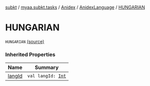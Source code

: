 [subkt](../../../index.md) / [myaa.subkt.tasks](../../index.md) / [Anidex](../index.md) / [AnidexLanguage](index.md) / [HUNGARIAN](./-h-u-n-g-a-r-i-a-n.md)

# HUNGARIAN

`HUNGARIAN` [(source)](https://github.com/Myaamori/SubKt/blob/0.1.10/src/main/kotlin/myaa/subkt/tasks/tasks.kt#L1072)

### Inherited Properties

| Name | Summary |
|---|---|
| [langId](lang-id.md) | `val langId: `[`Int`](https://kotlinlang.org/api/latest/jvm/stdlib/kotlin/-int/index.html) |
